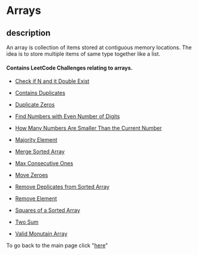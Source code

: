 # Arrays
## description
An array is collection of items stored at contiguous memory locations. The idea is to store multiple items of same type together like a list.

#### Contains LeetCode Challenges relating to arrays.

* [Check if N and it Double Exist](./checkIfExist/README.md)

* [Contains Duplicates](./containsDuplicates/README.md)

* [Duplicate Zeros](./duplicateZeros/README.md)

* [Find Numbers with Even Number of Digits](./findEvenNumber/README.md)

* [How Many Numbers Are Smaller Than the Current Number](./howManySmaller/README.md)

* [Majority Element](./majorityElement/README.md)

* [Merge Sorted Array](./marge/README.md)

* [Max Consecutive Ones](./maxConsecitiveOne/README.md)

* [Move Zeroes](./moveZeros/README.md)

* [Remove Deplicates from Sorted Array](./removeDuplicates/README.md)

* [Remove Element](./removeElement/README.md)

* [Squares of a Sorted Array](./sortSquares/README.md)

* [Two Sum](./twoSum/README.md)

* [Valid Monutain Array](./vaildMonuntainArray/README.md)


To go back to the main page click "[here](../index.md)"